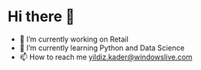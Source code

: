 # Hi there 👋

- 🔭 I’m currently working on Retail
- 🌱 I’m currently learning Python and Data Science
- 📫 How to reach me yildiz.kader@windowslive.com

